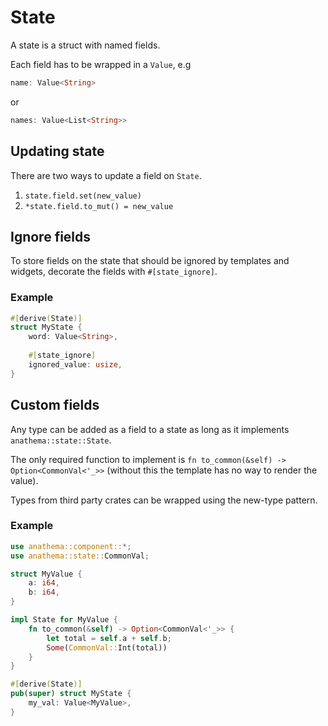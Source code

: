 # State

A state is a struct with named fields. 

Each field has to be wrapped in a `Value`, e.g 
```rust
name: Value<String>
``` 
or 
```rust
names: Value<List<String>>
```

## Updating state

There are two ways to update a field on `State`.

1. `state.field.set(new_value)`
2. `*state.field.to_mut() = new_value`

## Ignore fields

To store fields on the state that should be ignored by templates and widgets,
decorate the fields with `#[state_ignore]`.

### Example

```rust
#[derive(State)]
struct MyState {
    word: Value<String>,
    
    #[state_ignore]
    ignored_value: usize,
}
```

## Custom fields

Any type can be added as a field to a state as long as it implements `anathema::state::State`.

The only required function to implement is `fn to_common(&self) -> Option<CommonVal<'_>>` 
(without this the template has no way to render the value).

Types from third party crates can be wrapped using the new-type pattern.

### Example

```rust
use anathema::component::*;
use anathema::state::CommonVal;

struct MyValue {
    a: i64,
    b: i64,
}

impl State for MyValue {
    fn to_common(&self) -> Option<CommonVal<'_>> {
        let total = self.a + self.b;
        Some(CommonVal::Int(total))
    }
}

#[derive(State)]
pub(super) struct MyState {
    my_val: Value<MyValue>,
}
```
